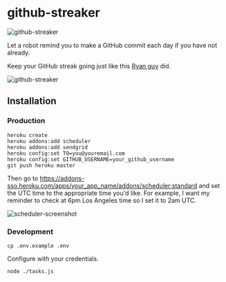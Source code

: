 # github-streaker

![github-streaker](https://raw.github.com/scottmotte/github-streaker/master/github-streaker.png)

Let a robot remind you to make a GitHub commit each day if you have not already. 

Keep your GitHub streak going just like this [Ryan guy](https://ryanseys.com/blog/177-days-of-github/) did.

![github-streaker](https://raw.github.com/scottmotte/github-streaker/master/current-streak.png)

## Installation

### Production

```
heroku create
heroku addons:add scheduler
heroku addons:add sendgrid
heroku config:set TO=you@youremail.com
heroku config:set GITHUB_USERNAME=your_github_username
git push heroku master
```

Then go to <https://addons-sso.heroku.com/apps/your_app_name/addons/scheduler:standard> and set the UTC time to the appropriate time you'd like. For example, I want my reminder to check at 6pm Los Angeles time so I set it to 2am UTC.

![scheduler-screenshot](https://raw.github.com/scottmotte/github-streaker/master/scheduler-screenshot.png)

### Development

```
cp .env.example .env
```

Configure with your credentials.

```
node ./tasks.js
```

